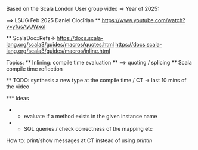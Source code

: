 Based on the Scala London User group video =>
Year of 2025: 

==> LSUG Feb 2025 Daniel Ciocîrlan
** https://www.youtube.com/watch?v=yfusAyUWxoI

** ScalaDoc::Refs=>
https://docs.scala-lang.org/scala3/guides/macros/quotes.html
https://docs.scala-lang.org/scala3/guides/macros/inline.html

Topics:
** Inlining: compile time evaluation
** ==> quoting / splicing
** Scala compile time reflection

** TODO: synthesis a new type at the compile time / CT -> last 10 mins of the video

*** Ideas
* - evaluate if a method exists in the given instance name
* - SQL queries / check correctness of the mapping etc

How to: print/show messages at CT instead of using _println_